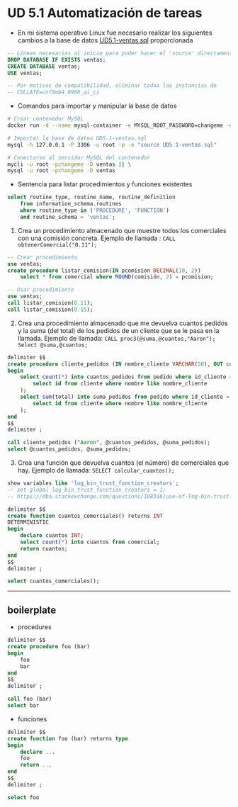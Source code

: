 # UD 5.1 Automatización de tareas


- En mi sistema operativo Linux fue necesario realizar los siguientes cambios a la base de datos [UD5.1-ventas.sql](/BasesDatos/T2-Automatizacion_monitorizacion/sql/ventas.sql) proporcionada


```sql
-- Líneas necesarias al inicio para poder hacer el 'source' directamente
DROP DATABASE IF EXISTS ventas;
CREATE DATABASE ventas;
USE ventas;

-- Por motivos de compatibilidad, eliminar todas las instancias de
-- COLLATE=utf8mb4_0900_ai_ci
```

- Comandos para importar y manipular la base de datos

```bash
# Crear contenedor MySQL
docker run -d --name mysql-container -e MYSQL_ROOT_PASSWORD=changeme -e MYSQL_ROOT_HOST='%' -p 3306:3306 -v mysql_data:/var/lib/mysql mysql

# Importar la base de datos UD5.1-ventas.sql
mysql -h 127.0.0.1 -P 3306 -u root -p -e "source UD5.1-ventas.sql"

# Conectarse al servidor MySQL del contenedor
mycli -u root -pchangeme -D ventas || \
mysql -u root -pchangeme -D ventas
```


- Sentencia para listar procedimientos y funciones existentes

```sql
select routine_type, routine_name, routine_definition
    from information_schema.routines
    where routine_type in ('PROCEDURE', 'FUNCTION')
    and routine_schema = 'ventas';
```

1. Crea un procedimiento almacenado que muestre todos los comerciales con una comisión concreta. Ejemplo de llamada : `CALL obtenerComercial("0.11");`

```sql
-- Crear procedimiento
use ventas;
create procedure listar_comision(IN pcomision DECIMAL(10, 2))
    select * from comercial where ROUND(comisión, 2) = pcomision;
```
```sql
-- Usar procedimiento
use ventas;
call listar_comision(0.11);
call listar_comision(0.15);
```

2. Crea una procedimiento almacenado que me devuelva cuantos pedidos y la suma (del total) de los pedidos de un cliente que se le pasa en la llamada. Ejemplo de llamada: `CALL proc3(@suma,@cuantos,"Aaron"); Select @suma,@cuantos;`

```sql
delimiter $$
create procedure cliente_pedidos (IN nombre_cliente VARCHAR(50), OUT cuantos_pedidos INT, OUT suma_pedidos DECIMAL(10,2))
begin
    select count(*) into cuantos_pedidos from pedido where id_cliente = (
        select id from cliente where nombre like nombre_cliente
    );
    select sum(total) into suma_pedidos from pedido where id_cliente = (
        select id from cliente where nombre like nombre_cliente
    );
end
$$
delimiter ;
```

```sql
call cliente_pedidos ("Aaron", @cuantos_pedidos, @suma_pedidos);
select @cuantos_pedidos, @suma_pedidos;
```


3. Crea una función que devuelva cuantos (el número) de comerciales que hay. Ejemplo de llamada: `SELECT calcular_cuantos();`

```sql
show variables like 'log_bin_trust_function_creators';
-- set global log_bin_trust_function_creators = 1;
-- https://dba.stackexchange.com/questions/108316/use-of-log-bin-trust-function-creators-in-mysql

delimiter $$
create function cuantos_comerciales() returns INT
DETERMINISTIC
begin
    declare cuantos INT;
    select count(*) into cuantos from comercial;
    return cuantos;
end
$$
delimiter ;
```

```sql
select cuantos_comerciales();
```




---


## boilerplate

- procedures

```sql
delimiter $$
create procedure foo (bar)
begin
    foo
    bar
end
$$
delimiter ;

call foo (bar)
select bar

```

- funciones


```sql
delimiter $$
create function foo (bar) returns type
begin
    declare ...
    foo
    return ...
end
$$
delimiter ;

select foo
```

